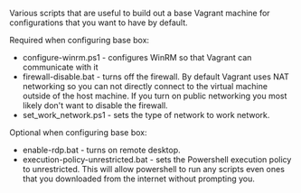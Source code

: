 
Various scripts that are useful to build out a base Vagrant machine for configurations that you want to have by default.  

Required when configuring base box:

* configure-winrm.ps1 - configures WinRM so that Vagrant can communicate with it
* firewall-disable.bat - turns off the firewall.  By default Vagrant uses NAT networking so you can not directly connect to the virtual machine outside of the host machine.  If you turn on public networking you most likely don't want to disable the firewall.
* set_work_network.ps1 - sets the type of network to work network.

Optional when configuring base box:
* enable-rdp.bat - turns on remote desktop.  
* execution-policy-unrestricted.bat - sets the Powershell execution policy to unrestricted.  This will allow powershell to run any scripts even ones that you downloaded from the internet without prompting you.  